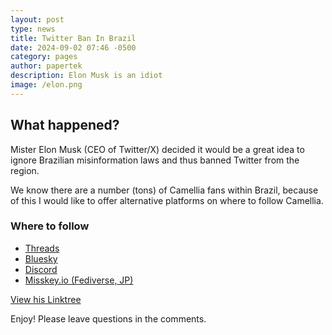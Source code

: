 ```yaml
---
layout: post
type: news
title: Twitter Ban In Brazil
date: 2024-09-02 07:46 -0500
category: pages
author: papertek
description: Elon Musk is an idiot
image: /elon.png
---
```


## What happened?

Mister Elon Musk (CEO of Twitter/X) decided it would be a great idea to ignore Brazilian misinformation laws and thus banned Twitter from the region.

We know there are a number (tons) of Camellia fans within Brazil, because of this I would like to offer alternative platforms on where to follow Camellia.

### Where to follow

- [Threads](https://www.threads.net/@cametek_)
- [Bluesky](https://bsky.app/profile/cametek.bsky.social)
- [Discord](https://discord.com/invite/camellia)
- [Misskey.io (Fediverse, JP)](https://misskey.io/@cametek)

[View his Linktree](https://linktr.ee/cametek)

Enjoy! Please leave questions in the comments.
